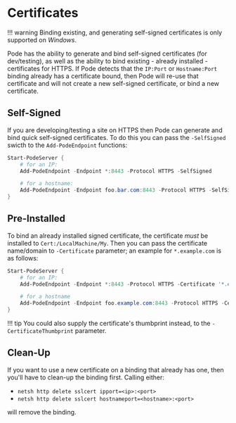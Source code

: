 # Certificates

!!! warning
    Binding existing, and generating self-signed certificates is only supported on *Windows*.

Pode has the ability to generate and bind self-signed certificates (for dev/testing), as well as the ability to bind existing - already installed - certificates for HTTPS. If Pode detects that the `IP:Port` or `Hostname:Port` binding already has a certificate bound, then Pode will re-use that certificate and will not create a new self-signed certificate, or bind a new certificate.

## Self-Signed

If you are developing/testing a site on HTTPS then Pode can generate and bind quick self-signed certificates. To do this you can pass the `-SelfSigned` swicth to the `Add-PodeEndpoint` functions:

```powershell
Start-PodeServer {
    # for an IP:
    Add-PodeEndpoint -Endpoint *:8443 -Protocol HTTPS -SelfSigned

    # for a hostname:
    Add-PodeEndpoint -Endpoint foo.bar.com:8443 -Protocol HTTPS -SelfSigned
}
```

## Pre-Installed

To bind an already installed signed certificate, the certificate *must* be installed to `Cert:/LocalMachine/My`. Then you can pass the certificate name/domain to `-Certificate` parameter; an example for `*.example.com` is as follows:

```powershell
Start-PodeServer {
    # for an IP:
    Add-PodeEndpoint -Endpoint *:8443 -Protocol HTTPS -Certificate '*.example.com'

    # for a hostname
    Add-PodeEndpoint -Endpoint foo.example.com:8443 -Protocol HTTPS -Certificate '*.example.com'
}
```

!!! tip
    You could also supply the certificate's thumbprint instead, to the `-CertificateThumbprint` parameter.

## Clean-Up

If you want to use a new certificate on a binding that already has one, then you'll have to clean-up the binding first. Calling either:

* `netsh http delete sslcert ipport=<ip>:<port>`
* `netsh http delete sslcert hostnameport=<hostname>:<port>`

will remove the binding.
